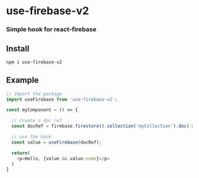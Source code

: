 # use-firebase-v2

### Simple hook for react-firebase

## Install

```npm i use-firebase-v2```

## Example
```js
// Import the package
import useFirebase from 'use-firebase-v2';

const myComponent = () => {

  // Create a doc ref
  const docRef = firebase.firestore().collection('myCollection').doc('myDoc');

  // use the hook
  const value = useFirebase(docRef);

  return(
    <p>Hello, {value && value.name}</p>
  )
}
```
